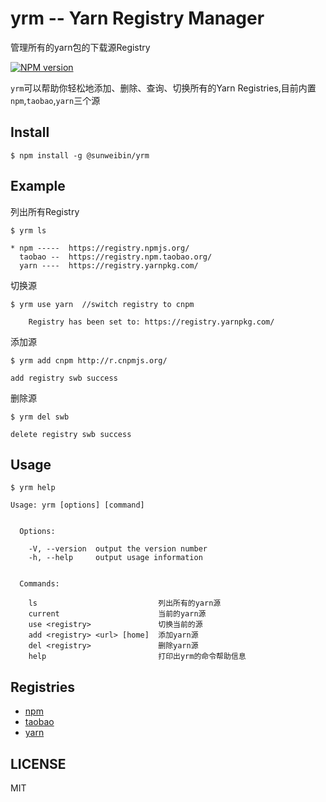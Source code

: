 # yrm -- Yarn Registry Manager
管理所有的yarn包的下载源Registry

[![NPM version][npm-image]][npm-url]

`yrm`可以帮助你轻松地添加、删除、查询、切换所有的Yarn Registries,目前内置`npm`,`taobao`,`yarn`三个源

## Install

```
$ npm install -g @sunweibin/yrm
```

## Example

列出所有Registry
```
$ yrm ls

* npm -----  https://registry.npmjs.org/
  taobao --  https://registry.npm.taobao.org/
  yarn ----  https://registry.yarnpkg.com/

```
切换源
```
$ yrm use yarn  //switch registry to cnpm

    Registry has been set to: https://registry.yarnpkg.com/

```

添加源
```
$ yrm add cnpm http://r.cnpmjs.org/

add registry swb success
```

删除源
```
$ yrm del swb

delete registry swb success
```

## Usage

```
$ yrm help

Usage: yrm [options] [command]


  Options:

    -V, --version  output the version number
    -h, --help     output usage information


  Commands:

    ls                           列出所有的yarn源
    current                      当前的yarn源
    use <registry>               切换当前的源
    add <registry> <url> [home]  添加yarn源
    del <registry>               删除yarn源
    help                         打印出yrm的命令帮助信息
```

## Registries

* [npm](https://www.npmjs.org)
* [taobao](http://npm.taobao.org/)
* [yarn](https://registry.yarnpkg.com/)

## LICENSE
MIT


[npm-image]: https://img.shields.io/npm/v/yrm.svg?style=flat-square
[npm-url]: https://npmjs.org/package/yrm